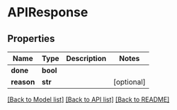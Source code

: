 # APIResponse

## Properties
Name | Type | Description | Notes
------------ | ------------- | ------------- | -------------
**done** | **bool** |  | 
**reason** | **str** |  | [optional] 

[[Back to Model list]](../README.md#documentation-for-models) [[Back to API list]](../README.md#documentation-for-api-endpoints) [[Back to README]](../README.md)

